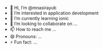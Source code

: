 - 👋 Hi, I’m @mnasirayub
- 👀 I’m interested in application development
- 🌱 I’m currently learning ionic
- 💞️ I’m looking to collaborate on ...
- 📫 How to reach me ...
- 😄 Pronouns: ...
- ⚡ Fun fact: ...

<!---
mnasirayubtrs/mnasirayubtrs is a ✨ special ✨ repository because its `README.md` (this file) appears on your GitHub profile.
You can click the Preview link to take a look at your changes.
--->
